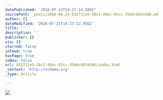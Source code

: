 ```yaml
---
datePublished: '2016-07-21T14:27:14.589Z'
sourcePath: _posts/2016-06-25-832711e5-58c1-48ec-93cc-35b0c6034586.md
author: []
dateModified: '2016-07-21T14:27:13.956Z'
title: ''
description: ''
publisher: {}
via: {}
starred: false
inFeed: true
hasPage: true
inNav: false
url: 832711e5-58c1-48ec-93cc-35b0c6034586/index.html
_context: 'http://schema.org'
_type: Article

---
```

![](https://the-grid-user-content.s3-us-west-2.amazonaws.com/df97302e-ae7f-4a94-a751-80096d95464d.jpg)